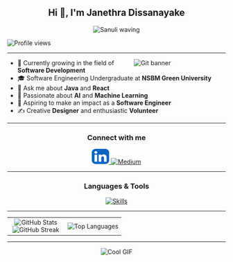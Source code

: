 <h2 align="center">Hi 👋, I'm Janethra Dissanayake</h2>
<p align="center">
  <img src="https://github.com/7oSkaaa/7oSkaaa/blob/main/Images/about_me.gif?raw=true" width="75px" alt="Sanuli waving" />
</p>

<p align="left">
  <img src="https://komarev.com/ghpvc/?username=SanuliGehara&label=Profile%20views&color=1E3A8A&style=flat" alt="Profile views" />
</p>

---

<img width="42%" align="right" src="https://raw.githubusercontent.com/onimur/.github/master/.resources/git-header.svg" alt="Git banner" />

- 🌱 Currently growing in the field of **Software Development**
- 🎓 Software Engineering Undergraduate at **NSBM Green University**
- 💬 Ask me about **Java** and **React**
- 🤖 Passionate about **AI** and **Machine Learning**
- 🚀 Aspiring to make an impact as a **Software Engineer**
- ✍️ Creative **Designer** and enthusiastic **Volunteer**

---

<h3 align="center">Connect with me</h3>
<p align="center">
  <a href="https://www.linkedin.com/in/janethra-d-35273b254/" target="_blank">
    <img src="https://github.com/tandpfun/skill-icons/blob/main/icons/LinkedIn.svg" height="35" width="40" alt="LinkedIn" />
  </a>
  <a href="" target="_blank">
    <img src="https://github.com/user-attachments/assets/41aaa46e-5f40-43b2-94cd-c384c8438b1b" height="35" width="40" alt="Medium" />
  </a>
</p>

---

<h3 align="center">Languages & Tools</h3>
<p align="center">
  <a href="https://skillicons.dev" target="_blank">
    <img src="https://skillicons.dev/icons?i=java,py,spring,html,css,js,flutter,react,nextjs,ts,nodejs,expressjs,nestjs,mysql,postgresql,mongodb,firebase,tailwindcss,bootstrap,mui,figma,git,github,idea,vscode,azure&theme=dark&perline=10" alt="Skills" />
  </a>
</p>

---

<table align="center">
  <tr>
    <td width="50%" align="center">
      <img src="https://github-readme-stats.vercel.app/api?username=chaki-web&theme=tokyonight&show_icons=true&count_private=true&hide_border=false" alt="GitHub Stats" />
      <br />
      <img src="https://streak-stats.demolab.com?user=chaki-web&theme=tokyonight&hide_border=false" alt="GitHub Streak" />
    </td>
    <td width="50%" align="center">
      <img src="https://github-readme-stats.anuraghazra1.vercel.app/api/top-langs/?username=SanuliGehara&theme=tokyonight&hide_border=false&no-bg=true&no-frame=true&langs_count=6" alt="Top Languages" />
    </td>
  </tr>
</table>

---

<p align="center">
  <img src="https://github.com/Anmol-Baranwal/Cool-GIFs-For-GitHub/assets/74038190/d48893bd-0757-481c-8d7e-ba3e163feae7" alt="Cool GIF" />
</p>
